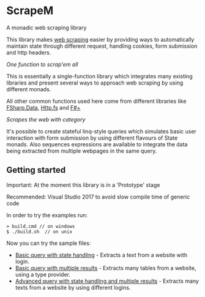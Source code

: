 # ScrapeM
A monadic web scraping library

This library makes [web scraping](https://en.wikipedia.org/wiki/Web_scraping) easier by providing ways to automatically maintain state through different request, handling cookies, form submission and http headers.

*One function to scrap'em all*

This is essentially a single-function library which integrates many existing libraries and present several ways to approach web scraping by using different monads.

All other common functions used here come from different libraries like [FSharp.Data](http://fsharp.github.io/FSharp.Data/), [Http.fs](https://github.com/haf/Http.fs) and [F#+](https://github.com/gusty/FSharpPlus)

*Scrapes the web with category*

It's possible to create stateful linq-style queries which simulates basic user interaction with form submission by using different flavours of State monads. Also sequences expressions are available to integrate the data being extracted from multiple webpages in the same query.

## Getting started

Important: At the moment this library is in a 'Prototype' stage

Recommended: Visual Studio 2017 to avoid slow compile time of generic code

In order to try the examples run:

    > build.cmd // on windows    
    $ ./build.sh  // on unix
    
Now you can try the sample files:


* [Basic query with state handling](Sample-State-1.fsx) - Extracts a text from a website with login.
* [Basic query with multiple results](Sample-Seq-1.fsx) - Extracts many tables from a website, using a type provider.
* [Advanced query with state handling and multiple results](Sample-StateT-Seq-1.fsx) - Extracts many texts from a website by using different logins.
